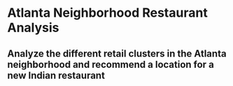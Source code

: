 # Atlanta Neighborhood Restaurant Analysis
## Analyze the different retail clusters in the Atlanta neighborhood and recommend a location for a new Indian restaurant
